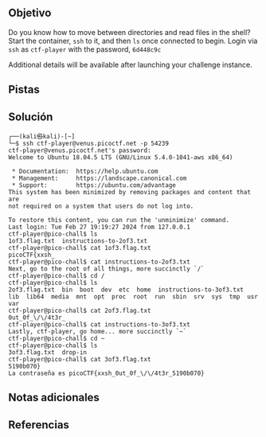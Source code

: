 ## Objetivo
Do you know how to move between directories and read files in the shell? Start the container, `ssh` to it, and then `ls` once connected to begin. Login via `ssh` as `ctf-player` with the password, `6d448c9c`

Additional details will be available after launching your challenge instance.

## Pistas

## Solución
```
┌──(kali㉿kali)-[~]
└─$ ssh ctf-player@venus.picoctf.net -p 54239    
ctf-player@venus.picoctf.net's password: 
Welcome to Ubuntu 18.04.5 LTS (GNU/Linux 5.4.0-1041-aws x86_64)

 * Documentation:  https://help.ubuntu.com
 * Management:     https://landscape.canonical.com
 * Support:        https://ubuntu.com/advantage
This system has been minimized by removing packages and content that are
not required on a system that users do not log into.

To restore this content, you can run the 'unminimize' command.
Last login: Tue Feb 27 19:19:27 2024 from 127.0.0.1
ctf-player@pico-chall$ ls
1of3.flag.txt  instructions-to-2of3.txt
ctf-player@pico-chall$ cat 1of3.flag.txt 
picoCTF{xxsh_
ctf-player@pico-chall$ cat instructions-to-2of3.txt 
Next, go to the root of all things, more succinctly `/`
ctf-player@pico-chall$ cd /
ctf-player@pico-chall$ ls
2of3.flag.txt  bin  boot  dev  etc  home  instructions-to-3of3.txt  lib  lib64  media  mnt  opt  proc  root  run  sbin  srv  sys  tmp  usr  var
ctf-player@pico-chall$ cat 2of3.flag.txt 
0ut_0f_\/\/4t3r_
ctf-player@pico-chall$ cat instructions-to-3of3.txt 
Lastly, ctf-player, go home... more succinctly `~`
ctf-player@pico-chall$ cd ~
ctf-player@pico-chall$ ls
3of3.flag.txt  drop-in
ctf-player@pico-chall$ cat 3of3.flag.txt 
5190b070}
La contraseña es picoCTF{xxsh_0ut_0f_\/\/4t3r_5190b070}
```
## Notas adicionales

## Referencias
